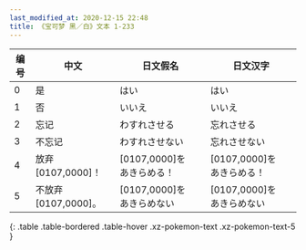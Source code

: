 ```yaml
---
last_modified_at: 2020-12-15 22:48
title: 《宝可梦 黑／白》文本 1-233
---
```

| 编号 | 中文 | 日文假名 | 日文汉字 |
| ---- | ---- | ---- | --- |
| 0 | 是 | はい | はい |
| 1 | 否 | いいえ | いいえ |
| 2 | 忘记 | わすれさせる | 忘れさせる |
| 3 | 不忘记 | わすれさせない | 忘れさせない |
| 4 | 放弃[0107,0000]！ | [0107,0000]を　あきらめる！ | [0107,0000]を　あきらめる！ |
| 5 | 不放弃[0107,0000]。 | [0107,0000]を　あきらめない | [0107,0000]を　あきらめない |
{: .table .table-bordered .table-hover .xz-pokemon-text .xz-pokemon-text-5 }